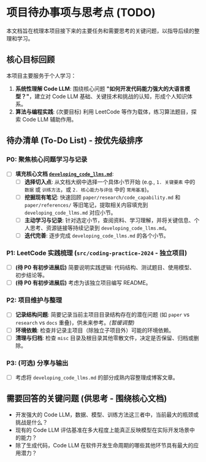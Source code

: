 # 项目待办事项与思考点 (TODO)

本文档旨在梳理本项目接下来的主要任务和需要思考的关键问题，以指导后续的整理和学习。

## 核心目标回顾

本项目主要服务于个人学习：

1.  **系统性理解 Code LLM**: 围绕核心问题 **"如何开发代码能力强大的大语言模型？"**，建立对 Code LLM 基础、关键技术和挑战的认知，形成个人知识体系。
2.  **算法与编程实践**: (次要目标) 利用 LeetCode 等作为载体，练习算法题目，探索 Code LLM 辅助作用。

## 待办清单 (To-Do List) - 按优先级排序

### P0: 聚焦核心问题学习与记录

-   [ ] **填充核心文档 [`developing_code_llms.md`](developing_code_llms.md)**:
    -   [ ] **选择切入点**: 从文档大纲中选择一个具体小节开始 (e.g., `1. 关键要素` 中的 `数据` 或 `训练方法`，或 `2. 核心能力与评估` 中的 `常用基准`)。
    -   [ ] **挖掘现有笔记**: 快速回顾 `paper/research/code_capability.md` 和 `paper/references/` 等旧笔记，提取相关内容填充到 `developing_code_llms.md` 对应小节。
    -   [ ] **主动学习与记录**: 针对选定小节，查阅资料、学习理解，并将关键信息、个人思考、资源链接等持续记录到 `developing_code_llms.md`。
    -   [ ] **迭代完善**: 逐步完成 `developing_code_llms.md` 的各个小节。

### P1: LeetCode 实践梳理 (`src/coding-practice-2024` - 独立项目)

-   [ ] **(待 P0 有初步进展后)** 简要说明实践逻辑: 代码结构、测试题目、使用模型、初步结论等。
-   [ ] **(待 P0 有初步进展后)** 考虑为该独立项目编写 README。

### P2: 项目维护与整理

-   [ ] **记录结构问题**: 简要记录当前主项目目录结构存在的潜在问题 (如 `paper` vs `research` vs `docs` 重叠)，供未来参考。_(暂缓调整)_
-   [ ] **环境依赖**: 检查并记录主项目（除独立子项目外）可能的环境依赖。
-   [ ] **清理与归档**: 检查 `misc` 目录及根目录其他零散文件，决定是否保留、归档或删除。

### P3: (可选) 分享与输出

-   [ ] 考虑将 `developing_code_llms.md` 的部分成熟内容整理成博客文章。

## 需要回答的关键问题 (供思考 - 围绕核心文档)

*   开发强大的 Code LLM，数据、模型、训练方法这三者中，当前最大的瓶颈或挑战是什么？
*   现有的 Code LLM 评估基准在多大程度上能真正反映模型在实际开发场景中的能力？
*   除了生成代码，Code LLM 在软件开发生命周期的哪些其他环节具有最大的应用潜力？ 
